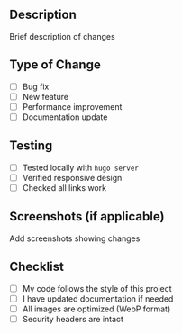 ## Description
Brief description of changes

## Type of Change
- [ ] Bug fix
- [ ] New feature
- [ ] Performance improvement
- [ ] Documentation update

## Testing
- [ ] Tested locally with `hugo server`
- [ ] Verified responsive design
- [ ] Checked all links work

## Screenshots (if applicable)
Add screenshots showing changes

## Checklist
- [ ] My code follows the style of this project
- [ ] I have updated documentation if needed
- [ ] All images are optimized (WebP format)
- [ ] Security headers are intact
